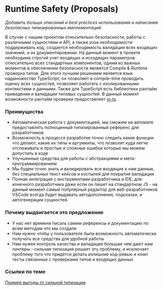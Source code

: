 # Runtime Safety (Proposals)
*Добавить больше описаний и best practices использования и написания безопасных типизированных имплементаций.*

В случае с нашим проектом относительно безопасности, работы с различными сущностями и API, а также изза необходимости поддерживать код, создается необходимость валидации всех входящих значений, и их документировании.
На данный момент в проекте необходима строгий учет входящих и исходящих параметров относительно всех стандартных компонентов, одним из важных моментов в обеспечении безопасности является Compile & Runtime проверка типов. Для этого лучшим решением является язык надмножество TypeScript, он позволяет в compile-time проводить оценку всех сущностей, позволяет работать с изолированными контекстами и данными. Также для TypeScript есть библиотеки рантайм приведения и валидации типовых сущностей. В данный момент возможности рантайм проверки предоставляет [io-ts](https://github.com/gcanti/io-ts).

### Преимущества
- Автоматическая работа с документацией, мы сможем на автомате предоставлять полноценный типизированный референс для разработчиков
- Возможность в процессе разработке точно следить какие функции что делают, какие их типы и аргументы, что позволит куда легче отслеживать и простые и сложные ошибки которые мы можем допустить в коде
- Улучшенные средства для работы с абстракциями и мета-программированием
- Мы будем точно знать и валидировать все входящие к нам данные, без специальных текст кейсов и костылей для покрытия валидации
- Полная интеграция с инструментами разработчика и IDE, для конечного разработчика даже если он пишет на стандартном JS - на данный момент самый популярный редактор для веб-разработчиков VSCode всегда будет выдавать автодополнение, подсказки, и автогенерации сущностей.

### Почему выдвигается это предложение
- У нас нет времени писать самим референсы и документацию по всем методам что мы создали
- Нам нужно чтобы у пользователя была возможность автоматически получать все средства для удобной работы
- Нам нужен контроль качества и валидация большая чем дают нам линтеры - сильная типизация решает эту проблему, и исключает проблему того что придется делать излишние код-ревью и юнит тесты связанные с проверками типов и входящих данных


### Ссылки по теме
[Пример выгоды от сильной типизации](https://redditblog.com/2017/06/30/why-we-chose-typescript/)